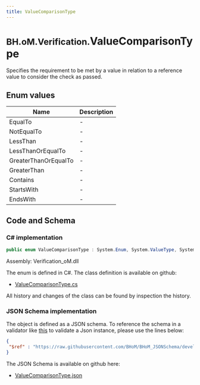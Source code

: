 ```yaml
---
title: ValueComparisonType
---
```


# <small>BH.oM.Verification.</small>**ValueComparisonType**

Specifies the requirement to be met by a value in relation to a reference value to consider the check as passed.

## Enum values

| Name            | Description                                                    |
|-----------------|----------------------------------------------------------------|
| EqualTo |  -  |
| NotEqualTo |  -  |
| LessThan |  -  |
| LessThanOrEqualTo |  -  |
| GreaterThanOrEqualTo |  -  |
| GreaterThan |  -  |
| Contains |  -  |
| StartsWith |  -  |
| EndsWith |  -  |


## Code and Schema

### C# implementation

``` C# title="C#"
public enum ValueComparisonType : System.Enum, System.ValueType, System.IComparable, System.ISpanFormattable, System.IFormattable, System.IConvertible
```

Assembly: Verification_oM.dll

The enum is defined in C#. The class definition is available on github:

- [ValueComparisonType.cs](https://github.com/BHoM/BHoM/blob/develop/Verification_oM/Enums\ValueComparisonType.cs)

All history and changes of the class can be found by inspection the history.
### JSON Schema implementation

The object is defined as a JSON schema. To reference the schema in a validator like [this](https://www.jsonschemavalidator.net/) to validate a Json instance, please use the lines below:

``` json title="JSON Schema"
{
 "$ref" : "https://raw.githubusercontent.com/BHoM/BHoM_JSONSchema/develop/Verification_oM/ValueComparisonType.json"
}
```

The JSON Schema is available on github here:

- [ValueComparisonType.json](https://github.com/BHoM/BHoM_JSONSchema/blob/develop/Verification_oM/ValueComparisonType.json)
